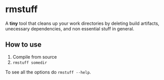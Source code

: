 # rmstuff

A **tiny** tool that cleans up your work directories by deleting build artifacts, unecessary dependencies, and non essential stuff in general.

## How to use

1. Compile from source
2. `rmstuff somedir`

To see all the options do `rmstuff --help`.
